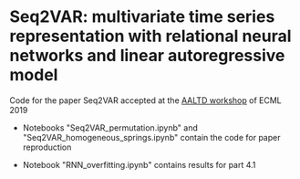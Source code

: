 # Seq2VAR: multivariate time series representation with relational neural networks and linear autoregressive model
Code for the paper Seq2VAR accepted at the [AALTD workshop](https://project.inria.fr/aaltd19/) of ECML 2019

- Notebooks "Seq2VAR_permutation.ipynb" and "Seq2VAR_homogeneous_springs.ipynb" contain the code for paper reproduction

- Notebook "RNN_overfitting.ipynb" contains results for part 4.1
